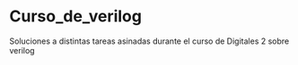 # Curso_de_verilog
Soluciones a distintas tareas asinadas durante el curso de Digitales 2 sobre verilog 
